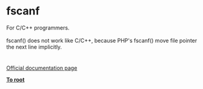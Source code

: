 # fscanf




<div class="phpcode"><span class="html">
For C/C++ programmers.
<br>
<br>fscanf() does not work like C/C++, because PHP&apos;s fscanf() move file pointer the next line implicitly.</span>
</div>
  

#

[Official documentation page](https://www.php.net/manual/en/function.fscanf.php)

**[To root](/README.md)**